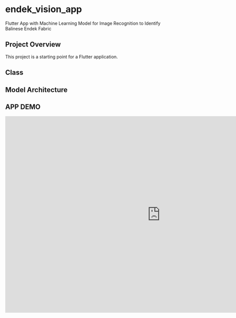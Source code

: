 # endek_vision_app

Flutter App with Machine Learning Model for Image Recognition to Identify Balinese Endek Fabric

## Project Overview

This project is a starting point for a Flutter application.

## Class
## Model Architecture
## APP DEMO

<iframe width="981" height="623" src="https://www.youtube.com/embed/jmW2Vx81aC0" title="Demo Aplikasi Endek Vision" frameborder="0" allow="accelerometer; autoplay; clipboard-write; encrypted-media; gyroscope; picture-in-picture; web-share" referrerpolicy="strict-origin-when-cross-origin" allowfullscreen></iframe>
